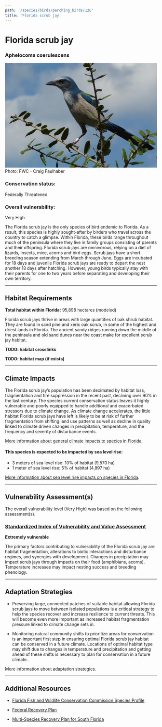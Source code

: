 ```yaml
---
path: '/species/birds/perching_birds/126'
title: 'Florida scrub jay'
---
```


# Florida scrub jay

### Aphelocoma coerulescens

<div id="TopSection">

<div class="header-photo"><img src="126.jpg" alt="Photo for Florida scrub jay"/>
<figcaption>Photo: FWC - Craig Faulhaber</figcaption></div>

<div>

### Conservation status:

Federally Threatened

### Overall vulnerability:

Very High

</div>
</div>

The Florida scrub jay is the only species of bird endemic to Florida.  As a result, this species is highly sought-after by birders who travel across the country to catch a glimpse.  Within Florida, these birds range throughout much of the peninsula where they live in family groups consisting of parents and their offspring. Florida scrub jays are omnivorous, relying on a diet of lizards, insects, mice, acorns and bird eggs.  Scrub jays have a short breeding season extending from March through June. Eggs are incubated for 18 days and juvenile Florida scrub jays are ready to depart the nest another 18 days after hatching.  However, young birds typically stay with their parents for one to two years before separating and developing their own territory.

<hr />

## Habitat Requirements

**Total habitat within Florida:** 95,898 hectares (modeled)

Florida scrub jays thrive in areas with large quantities of oak shrub habitat.  They are found in sand pine and xeric oak scrub, in some of the highest and driest lands in Florida.  The ancient sandy ridges running down the middle of the peninsula and old sand dunes near the coast make for excellent scrub jay  habitat.

**TODO: habitat crosslinks**

**TODO: habitat map (if exists)**

<hr />

## Climate Impacts

The Florida scrub jay’s population has been decimated by habitat loss, fragmentation and fire suppression in the recent past, declining over 90% in the last century.  The species current conservation status leaves it highly vulnerable and poorly equipped to handle additional and exacerbated stressors due to climate change.  As climate change accelerates, the little habitat Florida scrub jays have left is likely to be at risk of further fragmentation from shifting land use patterns as well as decline in quality linked to climate driven changes in precipitation, temperature, and the frequency and severity of disturbance events.

[More information about general climate impacts to species in Florida](/impacts/species).


#### This species is expected to be impacted by sea level rise:

- 3 meters of sea level rise: 10% of habitat (9,570 ha)
- 1 meter of sea level rise: 5% of habitat (4,897 ha)

[More information about sea level rise impacts on species in Florida](/impacts/species/slr).
    

<hr />

## Vulnerability Assessment(s)

The overall vulnerability level (Very High) was based on the following assessment(s).
#### 
<div class="vulnerability-header">
<h3><a href="/impacts/vulnerability/sivva/species">Standardized Index of Vulnerability and Value Assessment</a></h3>
<b class="extreme">Extremely vulnerable</b>
</div> 

The primary factors contributing to vulnerability of the Florida scrub jay are habitat fragmentation, alterations to biotic interactions and disturbance regimes, and synergies with development.   Changes in precipitation may impact scrub jays through impacts on their food (amphibians, acorns).  Temperature increases may impact nesting success and breeding phenology.


<hr />

## Adaptation Strategies

- Preserving large, connected patches of suitable habitat allowing Florida scrub jays to move between isolated populations is a critical strategy to help the species recover and increase resilience to current threats.  This will become even more important as increased habitat fragmentation pressure linked to climate change sets in.

- Monitoring natural community shifts to prioritize areas for conservation is an important first step in ensuring optimal Florida scrub jay habitat can be conserved in a future climate.  Locations of optimal habitat type may shift due to changes in temperature and precipitation and getting ahead of these shifts is necessary to plan for conservation in a future climate.

[More information about adaptation strategies](/strategies).

<hr />


## Additional Resources

- [Florida Fish and Wildlife Conservation Commission Species Profile](https://myfwc.com/wildlifehabitats/profiles/birds/songbirds/florida-scrub-jay/)

- [Federal Recovery Plan](https://ecos.fws.gov/docs/recovery_plan/900509.pdf)

- [Multi-Species Recovery Plan for South Florida](https://ecos.fws.gov/docs/recovery_plan/sfl_msrp/SFL_MSRP_Species.pdf)
